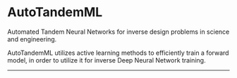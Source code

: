 # AutoTandemML
Automated Tandem Neural Networks for inverse design problems in science and engineering.

AutoTandemML utilizes active learning methods to efficiently train a forward model, in order to utilize it for inverse Deep Neural Network training. 

-----------------

